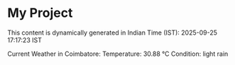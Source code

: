 # My Project

This content is dynamically generated in Indian Time (IST): 2025-09-25 17:17:23 IST


Current Weather in Coimbatore:
Temperature: 30.88 °C
Condition: light rain
